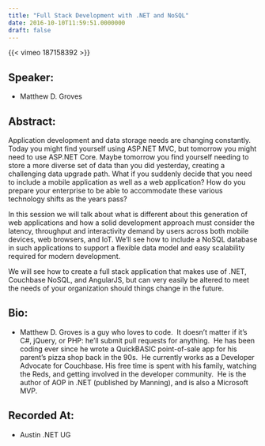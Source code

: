 ```yaml
---
title: "Full Stack Development with .NET and NoSQL"
date: 2016-10-10T11:59:51.0000000
draft: false
---
```


{{< vimeo 187158392 >}}

## Speaker:

 - Matthew D. Groves

## Abstract:

<p>Application development and data storage needs are changing constantly. Today you might find yourself using ASP.NET MVC, but tomorrow you might need to use ASP.NET Core. Maybe tomorrow you find yourself needing to store a more diverse set of data than you did yesterday, creating a challenging data upgrade path. What if you suddenly decide that you need to include a mobile application as well as a web application? How do you prepare your enterprise to be able to accommodate these various technology shifts as the years pass?

In this session we will talk about what is different about this generation of web applications and how a solid development approach must consider the latency, throughput and interactivity demand by users across both mobile devices, web browsers, and IoT. We’ll see how to include a NoSQL database in such applications to support a flexible data model and easy scalability required for modern development.

We will see how to create a full stack application that makes use of .NET, Couchbase NoSQL, and AngularJS, but can very easily be altered to meet the needs of your organization should things change in the future.</p>

## Bio:

 - <p>Matthew D. Groves is a guy who loves to code.  It doesn’t matter if it’s C#, jQuery, or PHP: he’ll submit pull requests for anything.  He has been coding ever since he wrote a QuickBASIC point-of-sale app for his parent’s pizza shop back in the 90s.  He currently works as a Developer Advocate for Couchbase. His free time is spent with his family, watching the Reds, and getting involved in the developer community.  He is the author of AOP in .NET (published by Manning), and is also a Microsoft MVP.</p>

## Recorded At:

 - Austin .NET UG

